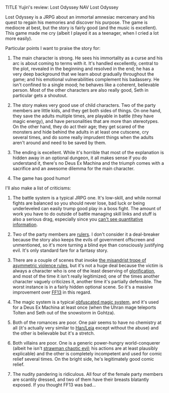 TITLE Yujiri's review: Lost Odyssey
NAV Lost Odyssey

Lost Odyssey is a JRPG about an immortal amnesiac mercenary and his quest to regain his memories and discover his purpose. The game is mediocre at best, but the story is fairly good (and the music is excellent). This game made me cry (albeit I played it as a teenager, when I cried a lot more easily).

Particular points I want to praise the story for:

1. The main character is strong. He sees his immortality as a curse and his arc is about coming to terms with it. It's handled excellently, central to the plot, revealed in the beginning and resolved in the end; he has a very deep background that we learn about gradually throughout the game; and his emotional vulnerabilities complement his badassery. He isn't confined to a single mood; he behaves like a coherent, believable person. Most of the other characters are also really good, Seth in particular gets a shoutout.

2. The story makes very good use of child characters. Two of the party members are little kids, and they get both sides of things. On one hand, they save the adults multiple times, are playable in battle (they have magic energy), and have personalities that are more than stereotypes. On the other hand, they do act their age; they get scared of the monsters and hide behind the adults in at least one cutscene, cry several times, and do some really imprudent things when the adults aren't around and need to be saved by them.

3. The ending is excellent. While it's horrible that most of the explanation is hidden away in an optional dungeon, it all makes sense if you do understand it, there's no Deus Ex Machina and the triumph comes with a sacrifice and an awesome dilemma for the main character.

4. The game has good humor!

I'll also make a list of criticisms:

1. The battle system is a typical JRPG one. It's low-skill, and while normal fights are balanced so you should never lose, bad luck or being underleveled can easily trump good play in a boss fight. The amount of work you have to do outside of battle managing skill links and stuff is also a serious drag, especially since you [can't see quantitative information](/game_design/trial_and_error).

2. Two of the party members are [rulers](/protagonism/anarchism). I don't consider it a deal-breaker because the story also keeps the evils of government offscreen and unmentioned, so it's more turning a blind eye than consciously justifying evil. It's only standard fare for a fantasy story.

4. There are a couple of scenes that invoke [the misandrist trope of asymmetric violence rules](/fiction/sexist_tropes), but it's not a huge deal because the victim is always a character who is one of the least deserving of [glorification](/fiction/glory), and most of the time it isn't really legitimized; one of the times another character vaguely criticizes it, another time it's partially defensible. The worst instance is in a fairly hidden optional scene. So it's a massive improvement over [FF13](ff13) in this regard.

5. The magic system is a typical [obfuscated magic system](/writing/magic_system), and it's used for a Deus Ex Machina at least once (when the Uhran mage teleports Tolten and Seth out of the snowstorm in Gohtza).

6. Both of the romances are poor. One pair seems to have no chemistry at all (it's actually very similar to [Han/Leia](/reviews/star_wars#episode-v-the-empire-strikes-back) except without the abuse) and the other is believable but it's a stretch.

7. Both villains are poor. One is a generic power-hungry world-conquerer (albeit he isn't [strawman chaotic evil](/fiction/strawman_chaotic_evil); his actions are at least plausibly explicable) and the other is completely incompetent and used for comic relief several times. On the bright side, he's legitimately good comic relief.

8. The nudity pandering is ridiculous. All four of the female party members are scantily dressed, and two of them have their breasts blatantly exposed. If you thought FF13 was bad...
